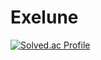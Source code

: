 # Exelune

[![Solved.ac Profile](http://mazassumnida.wtf/api/v2/generate_badge?boj=exelune703)](https://solved.ac/exelune703/)
